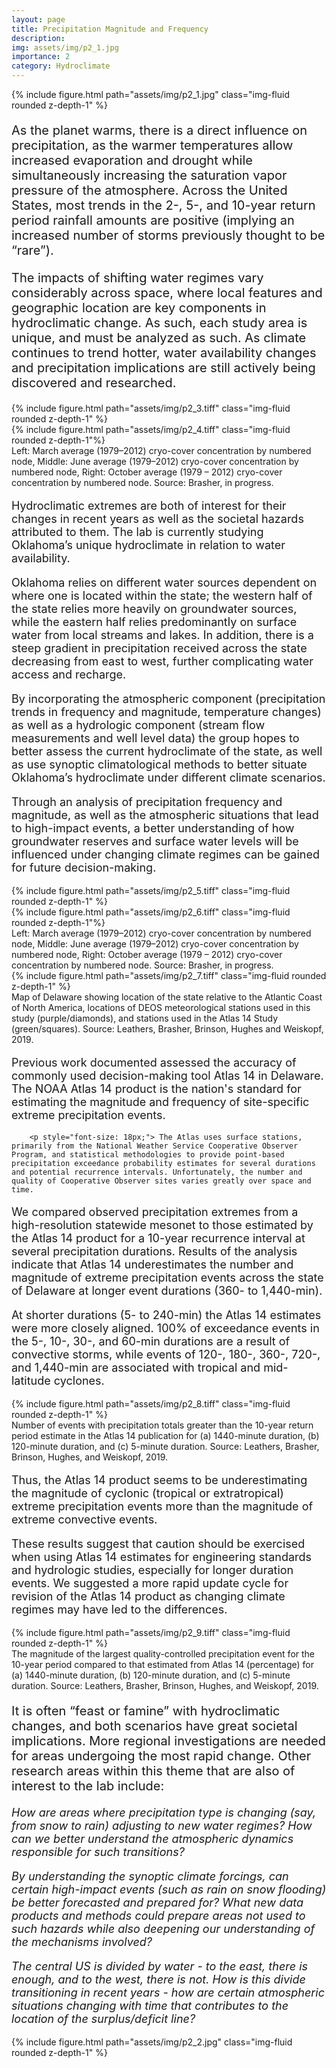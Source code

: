```yaml
---
layout: page
title: Precipitation Magnitude and Frequency
description: 
img: assets/img/p2_1.jpg
importance: 2
category: Hydroclimate
---
```


<div class="row">
    <div class="col-sm mt-3 mt-md-0 text-center">
        {% include figure.html path="assets/img/p2_1.jpg" class="img-fluid rounded z-depth-1" %}
    </div>
</div>

<p style="font-size: 20px;"> As the planet warms, there is a direct influence on precipitation, as the warmer temperatures allow increased evaporation and drought while simultaneously increasing the saturation vapor pressure of the atmosphere. Across the United States, most trends in the 2-, 5-, and 10-year return period rainfall amounts are positive (implying an increased number of storms previously thought to be “rare”). 
</p>

<p style="font-size: 20px;"> The impacts of shifting water regimes vary considerably across space, where local features and geographic location are key components in hydroclimatic change. As such, each study area is unique, and must be analyzed as such. As climate continues to trend hotter, water availability changes and precipitation implications are still actively being discovered and researched. 
</p>
        

<div class="row">
    <div class="col-sm mt-6 mt-md-0">
        {% include figure.html path="assets/img/p2_3.tiff" class="img-fluid rounded z-depth-1" %}
    </div>
    <div class="col-sm mt-6 mt-md-0">
        {% include figure.html path="assets/img/p2_4.tiff" class="img-fluid rounded z-depth-1"%}
    </div>
      <div class="caption">
            Left: March average (1979–2012) cryo-cover concentration by numbered node, Middle: June average (1979–2012) cryo-cover concentration by numbered node, Right: October average (1979 – 2012) cryo-cover concentration by numbered node. Source: Brasher, in progress.
        </div>
</div>

<p style="font-size: 18px;"> Hydroclimatic extremes are both of interest for their changes in recent years as well as the societal hazards attributed to them. The lab is currently studying Oklahoma’s unique hydroclimate in relation to water availability.  
</p>
        
<p style="font-size: 18px;"> Oklahoma relies on different water sources dependent on where one is located within the state; the western half of the state relies more heavily on groundwater sources, while the eastern half relies predominantly on surface water from local streams and lakes. In addition, there is a steep gradient in precipitation received across the state decreasing from east to west, further complicating water access and recharge.
</p>

<p style="font-size: 18px;"> By incorporating the atmospheric component (precipitation trends in frequency and magnitude, temperature changes) as well as a hydrologic component (stream flow measurements and well level data) the group hopes to better assess the current hydroclimate of the state, as well as use synoptic climatological methods to better situate Oklahoma’s hydroclimate under different climate scenarios.
</p>

<p style="font-size: 18px;"> Through an analysis of precipitation frequency and magnitude, as well as the atmospheric situations that lead to high-impact events, a better understanding of how groundwater reserves and surface water levels will be influenced under changing climate regimes can be gained for future decision-making. 
</p> 


<div class="row">
    <div class="col-sm mt-6 mt-md-0">
        {% include figure.html path="assets/img/p2_5.tiff" class="img-fluid rounded z-depth-1" %}
    </div>
    <div class="col-sm mt-6 mt-md-0">
        {% include figure.html path="assets/img/p2_6.tiff" class="img-fluid rounded z-depth-1"%}
    </div>
      <div class="caption">
            Left: March average (1979–2012) cryo-cover concentration by numbered node, Middle: June average (1979–2012) cryo-cover concentration by numbered node, Right: October average (1979 – 2012) cryo-cover concentration by numbered node. Source: Brasher, in progress.
        </div>
</div>

    
<div class="row">
    <div class="col-sm-6">
        {% include figure.html path="assets/img/p2_7.tiff" class="img-fluid rounded z-depth-1" %}
      <div class="caption">
            Map of Delaware showing location of the state relative to the Atlantic Coast of North America, locations of DEOS meteorological stations used in this study (purple/diamonds), and stations used in the Atlas 14 Study (green/squares). Source: Leathers, Brasher, Brinson, Hughes and Weiskopf, 2019. 
        </div>
     </div>
    <div class="col-sm-6">
        <p style="font-size: 18px;"> Previous work documented assessed the accuracy of commonly used decision-making tool Atlas 14 in Delaware. The NOAA Atlas 14 product is the nation's standard for estimating the magnitude and frequency of site-specific extreme precipitation events. </p>
        
        <p style="font-size: 18px;"> The Atlas uses surface stations, primarily from the National Weather Service Cooperative Observer Program, and statistical methodologies to provide point-based precipitation exceedance probability estimates for several durations and potential recurrence intervals. Unfortunately, the number and quality of Cooperative Observer sites varies greatly over space and time. 
</p>
<p style="font-size: 18px;"> We compared observed precipitation extremes from a high-resolution statewide mesonet to those estimated by the Atlas 14 product for a 10-year recurrence interval at several precipitation durations. Results of the analysis indicate that Atlas 14 underestimates the number and magnitude of extreme precipitation events across the state of Delaware at longer event durations (360- to 1,440-min). </p>
    </div>



<p style="font-size: 18px;"> At shorter durations (5- to 240-min) the Atlas 14 estimates were more closely aligned. 100% of exceedance events in the 5-, 10-, 30-, and 60-min durations are a result of convective storms, while events of 120-, 180-, 360-, 720-, and 1,440-min are associated with tropical and mid-latitude cyclones. </p>

<div class="row">
    <div class="col-sm mt-3 mt-md-0 text-center">
        {% include figure.html path="assets/img/p2_8.tiff" class="img-fluid rounded z-depth-1" %}
    </div>
</div>
<div class="caption">
    Number of events with precipitation totals greater than the 10-year return period estimate in the Atlas 14 publication for (a) 1440-minute duration, (b) 120-minute duration, and (c) 5-minute duration. Source: Leathers, Brasher, Brinson, Hughes, and Weiskopf, 2019.
</div>


<p style="font-size: 18px;"> Thus, the Atlas 14 product seems to be underestimating the magnitude of cyclonic (tropical or extratropical) extreme precipitation events more than the magnitude of extreme convective events.
</p>

<p style="font-size: 18px;"> These results suggest that caution should be exercised when using Atlas 14 estimates for engineering standards and hydrologic studies, especially for longer duration events. We suggested a more rapid update cycle for revision of the Atlas 14 product as changing climate regimes may have led to the differences. 
</p>


<div class="row">
    <div class="col-sm mt-3 mt-md-0 text-center">
        {% include figure.html path="assets/img/p2_9.tiff" class="img-fluid rounded z-depth-1" %}
    </div>
</div>
<div class="caption">
    The magnitude of the largest quality-controlled precipitation event for the 10-year period compared to that estimated from Atlas 14 (percentage) for (a) 1440-minute duration, (b) 120-minute duration, and (c) 5-minute duration. Source: Leathers, Brasher, Brinson, Hughes, and Weiskopf, 2019.
</div>

<p style="font-size: 20px;"> It is often “feast or famine” with hydroclimatic changes, and both scenarios have great societal implications. More regional investigations are needed for areas undergoing the most rapid change. Other research areas within this theme that are also of interest to the lab include: 
</p>

<p style="font-size: 18px; font-style: italic;"> How are areas where precipitation type is changing (say, from snow to rain) adjusting to new water regimes? How can we better understand the atmospheric dynamics responsible for such transitions?
</p>
<p style="font-size: 18px; font-style: italic;"> By understanding the synoptic climate forcings, can certain high-impact events (such as rain on snow flooding) be better forecasted and prepared for? What new data products and methods could prepare areas not used to such hazards while also deepening our understanding of the mechanisms involved?
</p>
<p style="font-size: 18px; font-style: italic;"> The central US is divided by water - to the east, there is enough, and to the west, there is not. How is this divide transitioning in recent years - how are certain atmospheric situations changing with time that contributes to the location of the surplus/deficit line? 
</p>
<div class="row">
    <div class="col-sm mt-3 mt-md-0 text-center">
        {% include figure.html path="assets/img/p2_2.jpg" class="img-fluid rounded z-depth-1" %}
    </div>
</div>



